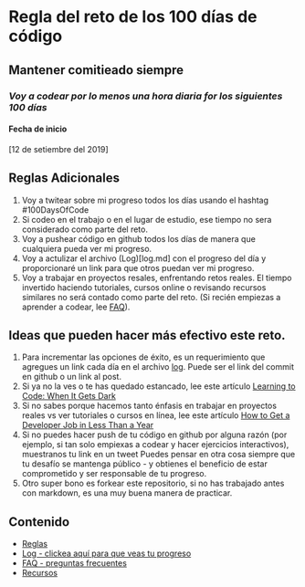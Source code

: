 # Regla del reto de los 100 días  de código

## Mantener comitieado siempre

### *Voy a codear por lo menos una hora diaria for los siguientes 100 días*

#### Fecha de inicio

[12 de setiembre del 2019]

## Reglas Adicionales

1. Voy a twitear sobre mi progreso todos los días usando el hashtag #100DaysOfCode
2. Si codeo en el trabajo o en el lugar de estudio, ese tiempo no sera considerado como parte del reto.
3. Voy a pushear código en github todos los días de manera que cualquiera pueda ver mi progreso.
4. Voy a actulizar el archivo (Log)[log.md] con el progreso del día y proporcionaré un link para que otros puedan ver mi progreso.
5. Voy a trabajar en proyectos resales, enfrentando retos reales. El tiempo invertido haciendo tutoriales, cursos online o revisando recursos similares no será contado como parte del reto. (Si recién empiezas a aprender a codear, lee [FAQ](FAQ.md)).

## Ideas que pueden hacer más efectivo este reto.

1. Para incrementar las opciones de éxito, es un requerimiento que agregues un
   link cada día en el archivo [log](log.md). Puede ser el link del commit en
   github o un link al post.
2. Si ya no la ves o te has quedado estancado, lee este artículo [Learning to Code: When It Gets Dark](https://medium.freecodecamp.com/learning-to-code-when-it-gets-dark-e485edfb58fd)
3. Si no sabes porque hacemos tanto énfasis en trabajar en proyectos reales vs
   ver tutoriales o cursos en línea, lee este artículo [How to Get a Developer Job in Less Than a Year](https://medium.freecodecamp.com/how-to-get-a-developer-job-in-less-than-a-year-c27bbfe71645)
4. Si no puedes hacer push de tu código en github por alguna razón (por ejemplo, si tan solo empiexas a codear y hacer ejercicios interactivos), muestranos tu link en un tweet Puedes pensar en otra cosa siempre que tu desafío se mantenga público - y obtienes el beneficio de estar comprometido y ser responsable de tu progreso.
5. Otro super bono es forkear este repositorio, si no has trabajado antes con markdown, es una muy buena manera de practicar.

## Contenido

* [Reglas](rules.md)
* [Log - clickea aquí para que veas tu progreso](log.md)
* [FAQ - preguntas frecuentes](FAQ.md)
* [Recursos](resources.md)
